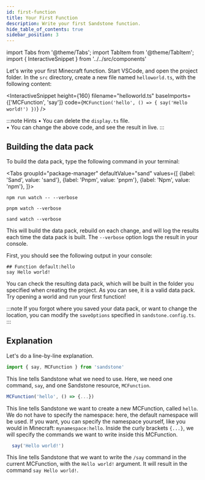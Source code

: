 ```yaml
---
id: first-function
title: Your First Function
description: Write your first Sandstone function.
hide_table_of_contents: true
sidebar_position: 3
---
```


import Tabs from '@theme/Tabs';
import TabItem from '@theme/TabItem';
import { InteractiveSnippet } from '../../src/components'

Let's write your first Minecraft function. Start VSCode, and open the project folder. In the `src` directory, create a new file named `helloworld.ts`, with the following content:

<InteractiveSnippet height={160} filename="helloworld.ts" baseImports={['MCFunction', 'say']} code={`
MCFunction('hello', () => {
  say('Hello world!')
})
`} />

:::note Hints
• You can delete the `display.ts` file.<br />
• You can change the above code, and see the result in live.
:::

## Building the data pack

To build the data pack, type the following command in your terminal:

<Tabs
  groupId="package-manager"
  defaultValue="sand"
  values={[
    {label: 'Sand', value: 'sand'},
    {label: 'Pnpm', value: 'pnpm'},
    {label: 'Npm', value: 'npm'},
]}>
<TabItem value="npm">

```batch
npm run watch -- --verbose
```
</TabItem>
<TabItem value="pnpm">

```batch
pnpm watch --verbose
```
</TabItem>

<TabItem value="sand">

```batch
sand watch --verbose
```
</TabItem>
</Tabs>


This will build the data pack, rebuild on each change, and will log the results each time the data pack is built. The `--verbose` option logs the result in your console.

First, you should see the following output in your console:
```mcfunction
## Function default:hello
say Hello world!
```

You can check the resulting data pack, which will be built in the folder you specified when creating the project. As you can see, it is a valid data pack. Try opening a world and run your first function!

:::note
If you forgot where you saved your data pack, or want to change the location, you can modify the `saveOptions` specified in `sandstone.config.ts`.
:::


## Explanation
Let's do a line-by-line explanation.

```ts
import { say, MCFunction } from 'sandstone'
```
This line tells Sandstone what we need to use. Here, we need one command, `say`, and one Sandstone resource, `MCFunction`.


```ts
MCFunction('hello', () => {...})
```
This line tells Sandstone we want to create a new MCFunction, called `hello`. We do not have to specify the namespace: here, the default namespace will be used. If you want, you can specify the namespace yourself, like you would in Minecraft: `mynamespace:hello`.
Inside the curly brackets `{...}`, we will specify the commands we want to write inside this MCFunction.

```ts
  say('Hello world!')
```
This line tells Sandstone that we want to write the `/say` command in the current MCFunction, with the `Hello world!` argument. It will result in the command `say Hello world!`.


